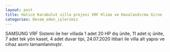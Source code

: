 ```yaml
---
layout: post
title: Hatice Karabulut villa projesi VRF Klima ve Havalandırma Girne
categories: Devam_eden_işlerimiz
---
```

SAMSUNG VRF Sistemi ile her villada 1 adet 20 HP dış ünite, 11 adet iç ünite, 7 adet tek yön kaset, 4 adet duvar tipi, 24.07.2020 itibari ile villa alt yapısı ve cihaz asımı tamamlanmıştır.
